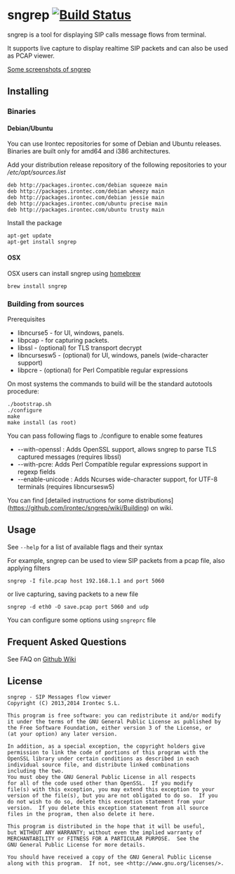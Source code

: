 # sngrep [![Build Status](https://travis-ci.org/irontec/sngrep.svg)](https://travis-ci.org/irontec/sngrep)

sngrep is a tool for displaying SIP calls message flows from terminal.

It supports live capture to display realtime SIP packets and can also be used
as PCAP viewer.

[Some screenshots of sngrep](https://github.com/irontec/sngrep/wiki/Screenshots)

## Installing

### Binaries
#### Debian/Ubuntu
You can use Irontec repositories for some of Debian and Ubuntu releases.
Binaries are built only for amd64 and i386 architectures.

Add your distribution release repository of the following repositories to your _/etc/apt/sources.list_

    deb http://packages.irontec.com/debian squeeze main
    deb http://packages.irontec.com/debian wheezy main
    deb http://packages.irontec.com/debian jessie main
    deb http://packages.irontec.com/ubuntu precise main
    deb http://packages.irontec.com/ubuntu trusty main

Install the package

    apt-get update
    apt-get install sngrep


#### OSX
OSX users can install sngrep using [homebrew](https://github.com/Homebrew/homebrew)

    brew install sngrep

### Building from sources
Prerequisites

 - libncurse5 - for UI, windows, panels.
 - libpcap - for capturing packets.
 - libssl - (optional) for TLS transport decrypt
 - libncursesw5 - (optional) for UI, windows, panels (wide-character support)
 - libpcre - (optional) for Perl Compatible regular expressions

On most systems the commands to build will be the standard autotools procedure:

    ./bootstrap.sh
	./configure
	make
	make install (as root)

You can pass following flags to ./configure to enable some features

  - --with-openssl : Adds OpenSSL support, allows sngrep to parse TLS captured messages (requires libssl)
  - --with-pcre: Adds Perl Compatible regular expressions support in regexp fields
  - --enable-unicode : Adds Ncurses wide-character support, for UTF-8 terminals (requires libncursesw5)

You can find [detailed instructions for some distributions] (https://github.com/irontec/sngrep/wiki/Building) on wiki.

## Usage

See `--help` for a list of available flags and their syntax

For example, sngrep can be used to view SIP packets from a pcap file, also applying filters

    sngrep -I file.pcap host 192.168.1.1 and port 5060

or live capturing, saving packets to a new file

	sngrep -d eth0 -O save.pcap port 5060 and udp



You can configure some options using `sngreprc` file

## Frequent Asked Questions
See FAQ on [Github Wiki](https://github.com/irontec/sngrep/wiki#frequent-asked-questions)

## License 
    sngrep - SIP Messages flow viewer
    Copyright (C) 2013,2014 Irontec S.L.

    This program is free software: you can redistribute it and/or modify
    it under the terms of the GNU General Public License as published by
    the Free Software Foundation, either version 3 of the License, or
    (at your option) any later version.

    In addition, as a special exception, the copyright holders give
    permission to link the code of portions of this program with the
    OpenSSL library under certain conditions as described in each
    individual source file, and distribute linked combinations
    including the two.
    You must obey the GNU General Public License in all respects
    for all of the code used other than OpenSSL.  If you modify
    file(s) with this exception, you may extend this exception to your
    version of the file(s), but you are not obligated to do so.  If you
    do not wish to do so, delete this exception statement from your
    version.  If you delete this exception statement from all source
    files in the program, then also delete it here.

    This program is distributed in the hope that it will be useful,
    but WITHOUT ANY WARRANTY; without even the implied warranty of
    MERCHANTABILITY or FITNESS FOR A PARTICULAR PURPOSE.  See the
    GNU General Public License for more details.

    You should have received a copy of the GNU General Public License
    along with this program.  If not, see <http://www.gnu.org/licenses/>.

